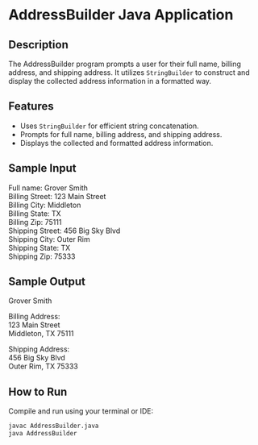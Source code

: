 # AddressBuilder Java Application

## Description
The AddressBuilder program prompts a user for their full name, billing address, and shipping address. It utilizes `StringBuilder` to construct and display the collected address information in a formatted way.

## Features
- Uses `StringBuilder` for efficient string concatenation.
- Prompts for full name, billing address, and shipping address.
- Displays the collected and formatted address information.

## Sample Input
Full name: Grover Smith  
Billing Street: 123 Main Street  
Billing City: Middleton  
Billing State: TX  
Billing Zip: 75111  
Shipping Street: 456 Big Sky Blvd  
Shipping City: Outer Rim  
Shipping State: TX  
Shipping Zip: 75333

## Sample Output

Grover Smith

Billing Address:  
123 Main Street  
Middleton, TX 75111

Shipping Address:  
456 Big Sky Blvd  
Outer Rim, TX 75333

## How to Run
Compile and run using your terminal or IDE:

```bash
javac AddressBuilder.java
java AddressBuilder
